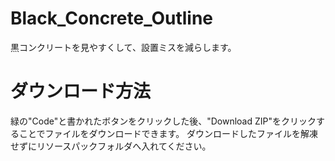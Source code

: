 # Black_Concrete_Outline
黒コンクリートを見やすくして、設置ミスを減らします。

# ダウンロード方法
緑の"Code"と書かれたボタンをクリックした後、"Download ZIP"をクリックすることでファイルをダウンロードできます。
ダウンロードしたファイルを解凍せずにリソースパックフォルダへ入れてください。
